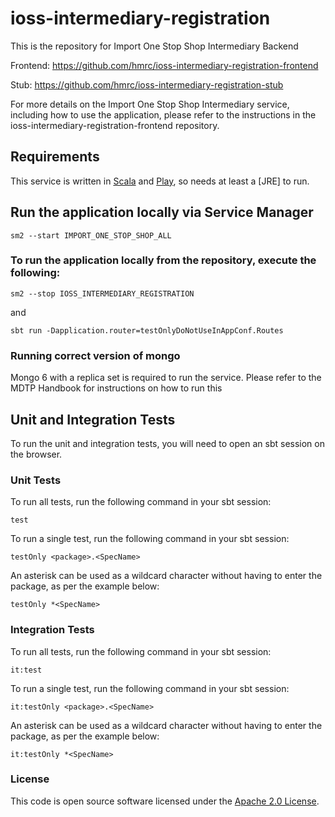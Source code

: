 
# ioss-intermediary-registration

This is the repository for Import One Stop Shop Intermediary Backend

Frontend: https://github.com/hmrc/ioss-intermediary-registration-frontend

Stub: https://github.com/hmrc/ioss-intermediary-registration-stub

For more details on the Import One Stop Shop Intermediary service, including how to use the application, please refer to the instructions in the ioss-intermediary-registration-frontend repository.

Requirements
------------

This service is written in [Scala](http://www.scala-lang.org/) and [Play](http://playframework.com/), so needs at least a [JRE] to run.

## Run the application locally via Service Manager

```
sm2 --start IMPORT_ONE_STOP_SHOP_ALL
```

### To run the application locally from the repository, execute the following:
```
sm2 --stop IOSS_INTERMEDIARY_REGISTRATION
```
and
```
sbt run -Dapplication.router=testOnlyDoNotUseInAppConf.Routes
```

### Running correct version of mongo
Mongo 6 with a replica set is required to run the service. Please refer to the MDTP Handbook for instructions on how to run this

Unit and Integration Tests
------------

To run the unit and integration tests, you will need to open an sbt session on the browser.

### Unit Tests

To run all tests, run the following command in your sbt session:
```
test
```

To run a single test, run the following command in your sbt session:
```
testOnly <package>.<SpecName>
```

An asterisk can be used as a wildcard character without having to enter the package, as per the example below:
```
testOnly *<SpecName>
```

### Integration Tests

To run all tests, run the following command in your sbt session:
```
it:test
```

To run a single test, run the following command in your sbt session:
```
it:testOnly <package>.<SpecName>
```

An asterisk can be used as a wildcard character without having to enter the package, as per the example below:
```
it:testOnly *<SpecName>
```

### License

This code is open source software licensed under the [Apache 2.0 License]("http://www.apache.org/licenses/LICENSE-2.0.html").